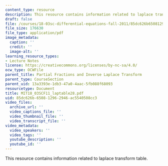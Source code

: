 ```yaml
---
content_type: resource
description: This resource contains information related to laplace transform table.
draft: false
file: /courses/18-03sc-differential-equations-fall-2011/85dc626b650812962946ac5540508cc3_MIT18_03SCF11_laptable28.pdf
file_size: 176630
file_type: application/pdf
image_metadata:
  caption: ''
  credit: ''
  image-alt: ''
learning_resource_types:
- Lecture Notes
license: https://creativecommons.org/licenses/by-nc-sa/4.0/
ocw_type: OCWFile
parent_title: Partial Fractions and Inverse Laplace Transform
parent_type: CourseSection
parent_uid: 13a3393e-1db3-47a0-4aac-5fb088f68093
resourcetype: Document
title: MIT18_03SCF11_laptable28.pdf
uid: 85dc626b-6508-1296-2946-ac5540508cc3
video_files:
  archive_url: ''
  video_captions_file: ''
  video_thumbnail_file: ''
  video_transcript_file: ''
video_metadata:
  video_speakers: ''
  video_tags: ''
  youtube_description: ''
  youtube_id: ''
---
```

This resource contains information related to laplace transform table.